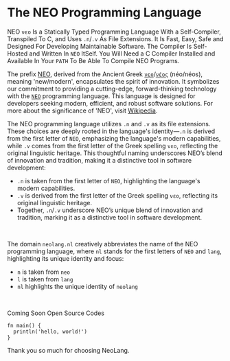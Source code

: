 # The NEO Programming Language

NEO `νεο` Is a Statically Typed Programming Language With a Self-Compiler, Transpiled To C, and Uses `.n`/`.v` As File Extensions. It Is Fast, Easy, Safe and Designed For Developing Maintainable Software. The Compiler Is Self-Hosted and Written In `NEO` ItSelf. You Will Need a C Compiler Installed and Available In Your `PATH` To Be Able To Compile NEO Programs.

The prefix [NEO](https://en.wiktionary.org/wiki/neo-), derived from the Ancient Greek [`νεο`](https://en.wiktionary.org/wiki/%CE%BD%CE%B5%CE%BF-)/[`νέος`](https://en.wiktionary.org/wiki/%CE%BD%CE%AD%CE%BF%CF%82) (néo/néos), meaning 'new/modern', encapsulates the spirit of innovation. It symbolizes our commitment to providing a cutting-edge, forward-thinking technology with the [`NEO`](https://github.com/neolang/neo) programming language. This language is designed for developers seeking modern, efficient, and robust software solutions. For more about the significance of 'NEO', visit [Wikipedia](https://en.wiktionary.org/wiki/neo-).

The NEO programming language utilizes `.n` and `.v` as its file extensions. These choices are deeply rooted in the language's identity—`.n` is derived from the first letter of `NEO`, emphasizing the language's modern capabilities, while `.v` comes from the first letter of the Greek spelling `νεο`, reflecting the original linguistic heritage. This thoughtful naming underscores NEO’s blend of innovation and tradition, making it a distinctive tool in software development:
* `.n` is taken from the first letter of `NEO`, highlighting the language's modern capabilities.
* `.v` is derived from the first letter of the Greek spelling `νεο`, reflecting its original linguistic heritage.
* Together, `.n`/`.v` underscore NEO’s unique blend of innovation and tradition, marking it as a distinctive tool in software development.

<br>

The domain `neolang.nl` creatively abbreviates the name of the NEO programming language, where `nl` stands for the first letters of `NEO` and `lang`, highlighting its unique identity and focus:
* `n` is taken from `neo`
* `l` is taken from `lang`
* `nl` highlights the unique identity of `neolang`

<br>

Coming Soon Open Source Codes

```
fn main() {
  println('hello, world!')
}
```

Thank you so much for choosing NeoLang.
